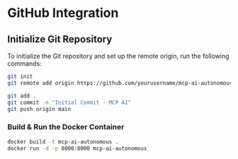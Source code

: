# GitHub Integration

## Initialize Git Repository
To initialize the Git repository and set up the remote origin, run the following commands:

```bash
git init
git remote add origin https://github.com/yourusername/mcp-ai-autonomous.git

git add .
git commit -m "Initial Commit - MCP AI"
git push origin main
```


### Build & Run the Docker Container
```bash
docker build -t mcp-ai-autonomous .
docker run -d -p 8000:8000 mcp-ai-autonomous
```